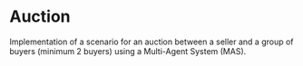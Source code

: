 # Auction
Implementation of a scenario for an auction between a seller and a group of buyers (minimum 2 buyers) using a Multi-Agent System (MAS).
